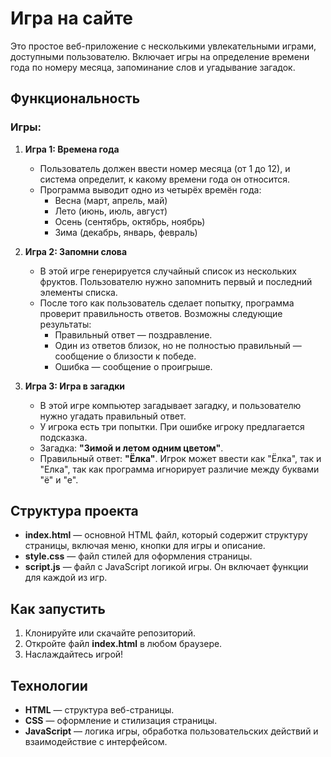 # Игра на сайте

Это простое веб-приложение с несколькими увлекательными играми, доступными пользователю. Включает игры на определение времени года по номеру месяца, запоминание слов и угадывание загадок.

## Функциональность

### Игры:

1. **Игра 1: Времена года**
   - Пользователь должен ввести номер месяца (от 1 до 12), и система определит, к какому времени года он относится.
   - Программа выводит одно из четырёх времён года:
     - Весна (март, апрель, май)
     - Лето (июнь, июль, август)
     - Осень (сентябрь, октябрь, ноябрь)
     - Зима (декабрь, январь, февраль)

2. **Игра 2: Запомни слова**
   - В этой игре генерируется случайный список из нескольких фруктов. Пользователю нужно запомнить первый и последний элементы списка.
   - После того как пользователь сделает попытку, программа проверит правильность ответов. Возможны следующие результаты:
     - Правильный ответ — поздравление.
     - Один из ответов близок, но не полностью правильный — сообщение о близости к победе.
     - Ошибка — сообщение о проигрыше.

3. **Игра 3: Игра в загадки**
   - В этой игре компьютер загадывает загадку, и пользователю нужно угадать правильный ответ.
   - У игрока есть три попытки. При ошибке игроку предлагается подсказка.
   - Загадка: **"Зимой и летом одним цветом"**.
   - Правильный ответ: **"Ёлка"**. Игрок может ввести как "Ёлка", так и "Елка", так как программа игнорирует различие между буквами "ё" и "е".

## Структура проекта

- **index.html** — основной HTML файл, который содержит структуру страницы, включая меню, кнопки для игры и описание.
- **style.css** — файл стилей для оформления страницы.
- **script.js** — файл с JavaScript логикой игры. Он включает функции для каждой из игр.

## Как запустить

1. Клонируйте или скачайте репозиторий.
2. Откройте файл **index.html** в любом браузере.
3. Наслаждайтесь игрой!

## Технологии

- **HTML** — структура веб-страницы.
- **CSS** — оформление и стилизация страницы.
- **JavaScript** — логика игры, обработка пользовательских действий и взаимодействие с интерфейсом.


